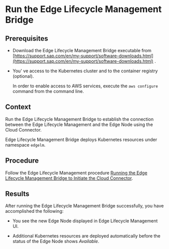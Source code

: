 <!-- loio61884b932c2643a4b29bd25e24c3f0c5 -->

# Run the Edge Lifecycle Management Bridge





<a name="loio61884b932c2643a4b29bd25e24c3f0c5__prereq_nbs_lth_vlb"/>

## Prerequisites

-   Download the Edge Lifecycle Management Bridge executable from [https://support.sap.com/en/my-support/software-downloads.html](https://support.sap.com/en/my-support/software-downloads.html) .

-   You' ve access to the Kubernetes cluster and to the container registry \(optional\).

    In order to enable access to AWS services, execute the `aws configure` command from the command line.




## Context

Run the Edge Lifecycle Management Bridge to establish the connection between the Edge Lifecycle Management and the Edge Node using the Cloud Connector.

Edge Lifecycle Management Bridge deploys Kubernetes resources under namespace `edgelm`.



## Procedure

Follow the Edge Lifecycle Management procedure [Running the Edge Lifecycle Management Bridge to Initiate the Cloud Connector](https://help.sap.com/docs/EDGE_LIFECYCLE_MANAGEMENT/9d5719aae5aa4d479083253ba79c23f9/65c60063aaa448bcbf9a9ee148205120.html?q=aws).



<a name="loio61884b932c2643a4b29bd25e24c3f0c5__result_oys_hz4_fvb"/>

## Results

After running the Edge Lifecycle Management Bridge successfully, you have accomplished the following:

-   You see the new Edge Node displayed in Edge Lifecycle Management UI.

-   Additional Kubernetes resources are deployed automatically before the status of the Edge Node shows *Available*.


